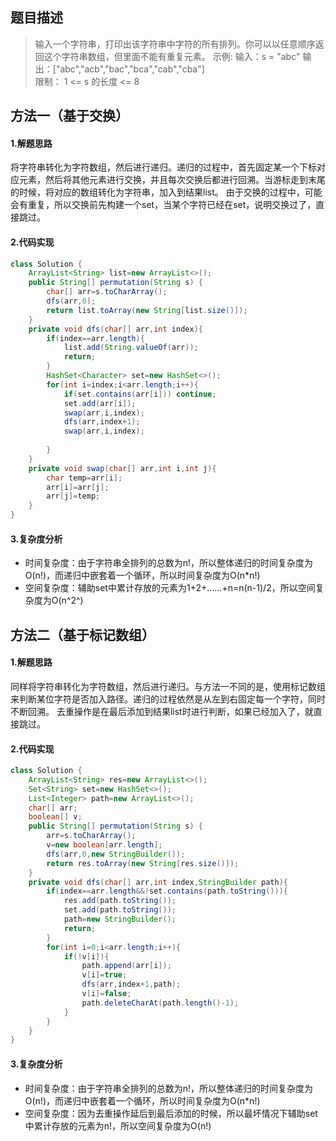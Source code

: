 ## 题目描述
> 输入一个字符串，打印出该字符串中字符的所有排列。你可以以任意顺序返回这个字符串数组，但里面不能有重复元素。
> 示例: 
> 输入：s = "abc" 
> 输出：["abc","acb","bac","bca","cab","cba"]  
> 限制：
> 1 <= s 的长度 <= 8

## 方法一（基于交换）
#### 1.解题思路
将字符串转化为字符数组，然后进行递归。递归的过程中，首先固定某一个下标对应元素，然后将其他元素进行交换，并且每次交换后都进行回溯。当游标走到末尾的时候，将对应的数组转化为字符串，加入到结果list。
由于交换的过程中，可能会有重复，所以交换前先构建一个set，当某个字符已经在set，说明交换过了，直接跳过。
#### 2.代码实现

```java
class Solution {
    ArrayList<String> list=new ArrayList<>();
    public String[] permutation(String s) {
        char[] arr=s.toCharArray();     
        dfs(arr,0);    
        return list.toArray(new String[list.size()]);
    }
    private void dfs(char[] arr,int index){
        if(index==arr.length){
            list.add(String.valueOf(arr));         
            return;
        }
        HashSet<Character> set=new HashSet<>();
        for(int i=index;i<arr.length;i++){
            if(set.contains(arr[i])) continue;
            set.add(arr[i]);
            swap(arr,i,index);
            dfs(arr,index+1);
            swap(arr,i,index);
                     
        }
    }
    private void swap(char[] arr,int i,int j){
        char temp=arr[i];
        arr[i]=arr[j];
        arr[j]=temp;
    }
}
```
#### 3.复杂度分析
 - 时间复杂度：由于字符串全排列的总数为n!，所以整体递归的时间复杂度为O(n!)，而递归中嵌套着一个循环，所以时间复杂度为O(n\*n!)
 - 空间复杂度：辅助set中累计存放的元素为1+2+……+n=n(n-1)/2，所以空间复杂度为O(n^2^)

## 方法二（基于标记数组）
#### 1.解题思路
同样将字符串转化为字符数组，然后进行递归。与方法一不同的是，使用标记数组来判断某位字符是否加入路径。递归的过程依然是从左到右固定每一个字符，同时不断回溯。
去重操作是在最后添加到结果list时进行判断，如果已经加入了，就直接跳过。
#### 2.代码实现
```java
class Solution {
    ArrayList<String> res=new ArrayList<>();
    Set<String> set=new HashSet<>();
    List<Integer> path=new ArrayList<>();
    char[] arr;
    boolean[] v;
    public String[] permutation(String s) {
        arr=s.toCharArray();
        v=new boolean[arr.length];
        dfs(arr,0,new StringBuilder());
        return res.toArray(new String[res.size()]);
    }
    private void dfs(char[] arr,int index,StringBuilder path){
        if(index==arr.length&&!set.contains(path.toString())){          
            res.add(path.toString());
            set.add(path.toString());
            path=new StringBuilder();
            return;
        }
        for(int i=0;i<arr.length;i++){
            if(!v[i]){
                path.append(arr[i]);
                v[i]=true;
                dfs(arr,index+1,path);
                v[i]=false;
                path.deleteCharAt(path.length()-1);
            }           
        }
    }
}
```
#### 3.复杂度分析
 - 时间复杂度：由于字符串全排列的总数为n!，所以整体递归的时间复杂度为O(n!)，而递归中嵌套着一个循环，所以时间复杂度为O(n\*n!)
 - 空间复杂度：因为去重操作延后到最后添加的时候，所以最坏情况下辅助set中累计存放的元素为n!，所以空间复杂度为O(n!)
